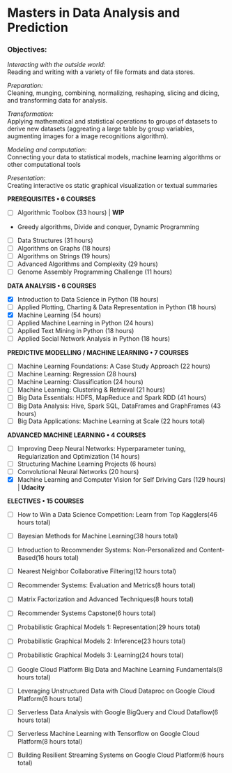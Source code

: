 # Masters in Data Analysis and Prediction

### Objectives:
*Interacting with the outside world:*  
Reading and writing with a variety of file formats and data stores.  

*Preparation:*  
Cleaning, munging, combining, normalizing, reshaping, slicing and dicing, and transforming data for analysis.  

*Transformation:*  
Applying mathematical and statistical operations to groups of datasets to derive new datasets (aggreating a large table by group variables, augmenting images for a image recognitions algorithm).  


*Modeling and computation:*  
Connecting your data to statistical models, machine learning algorithms or other computational tools  

*Presentation:*  
Creating interactive os static graphical visualization or textual summaries  



**PREREQUISITES • 6 COURSES**

- [ ]  Algorithmic Toolbox (33 hours) | **WIP**
* Greedy algorithms, Divide and conquer, Dynamic Programming  
- [ ]  Data Structures (31 hours)  
- [ ]  Algorithms on Graphs (18 hours)  
- [ ]  Algorithms on Strings (19 hours)  
- [ ]  Advanced Algorithms and Complexity (29 hours)  
- [ ]  Genome Assembly Programming Challenge (11 hours)  

**DATA ANALYSIS • 6 COURSES**

- [x]  Introduction to Data Science in Python (18 hours)  
- [ ]  Applied Plotting, Charting & Data Representation in Python (18 hours)
- [x]  Machine Learning (54 hours)  
- [ ]  Applied Machine Learning in Python (24 hours)  
- [ ]  Applied Text Mining in Python (18 hours)  
- [ ]  Applied Social Network Analysis in Python (18 hours)  

**PREDICTIVE MODELLING / MACHINE LEARNING • 7 COURSES**

- [ ]  Machine Learning Foundations: A Case Study Approach (22 hours)  
- [ ]  Machine Learning: Regression (28 hours)  
- [ ]  Machine Learning: Classification (24 hours)  
- [ ]  Machine Learning: Clustering & Retrieval (21 hours)  
- [ ]  Big Data Essentials: HDFS, MapReduce and Spark RDD (41 hours)  
- [ ]  Big Data Analysis: Hive, Spark SQL, DataFrames and GraphFrames (43 hours)  
- [ ]  Big Data Applications: Machine Learning at Scale (22 hours total)  

**ADVANCED MACHINE LEARNING • 4 COURSES**

- [ ]  Improving Deep Neural Networks: Hyperparameter tuning, Regularization and Optimization (14 hours)  
- [ ]  Structuring Machine Learning Projects (6 hours)  
- [ ]  Convolutional Neural Networks (20 hours)  
- [x]  Machine Learning and Computer Vision for Self Driving Cars (129 hours) | **Udacity**  

**ELECTIVES • 15 COURSES**

- [ ]  How to Win a Data Science Competition: Learn from Top Kagglers(46 hours total)
- [ ]  Bayesian Methods for Machine Learning(38 hours total)
- [ ]  Introduction to Recommender Systems: Non-Personalized and Content-Based(16 hours total)
- [ ]  Nearest Neighbor Collaborative Filtering(12 hours total)
- [ ]  Recommender Systems: Evaluation and Metrics(8 hours total)
- [ ]  Matrix Factorization and Advanced Techniques(8 hours total)
- [ ]  Recommender Systems Capstone(6 hours total)
- [ ]  Probabilistic Graphical Models 1: Representation(29 hours total)
- [ ]  Probabilistic Graphical Models 2: Inference(23 hours total)
- [ ]  Probabilistic Graphical Models 3: Learning(24 hours total)
- [ ]  Google Cloud Platform Big Data and Machine Learning Fundamentals(8 hours total)
- [ ]  Leveraging Unstructured Data with Cloud Dataproc on Google Cloud Platform(6 hours total)
- [ ]  Serverless Data Analysis with Google BigQuery and Cloud Dataflow(6 hours total)
- [ ]  Serverless Machine Learning with Tensorflow on Google Cloud Platform(8 hours total)
- [ ]  Building Resilient Streaming Systems on Google Cloud Platform(6 hours total)









































